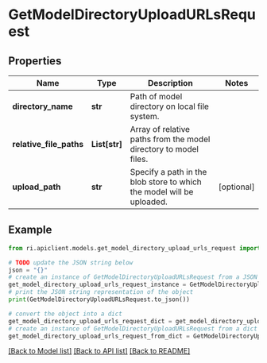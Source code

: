 # GetModelDirectoryUploadURLsRequest


## Properties

Name | Type | Description | Notes
------------ | ------------- | ------------- | -------------
**directory_name** | **str** | Path of model directory on local file system. | 
**relative_file_paths** | **List[str]** | Array of relative paths from the model directory to model files. | 
**upload_path** | **str** | Specify a path in the blob store to which the model will be uploaded. | [optional] 

## Example

```python
from ri.apiclient.models.get_model_directory_upload_urls_request import GetModelDirectoryUploadURLsRequest

# TODO update the JSON string below
json = "{}"
# create an instance of GetModelDirectoryUploadURLsRequest from a JSON string
get_model_directory_upload_urls_request_instance = GetModelDirectoryUploadURLsRequest.from_json(json)
# print the JSON string representation of the object
print(GetModelDirectoryUploadURLsRequest.to_json())

# convert the object into a dict
get_model_directory_upload_urls_request_dict = get_model_directory_upload_urls_request_instance.to_dict()
# create an instance of GetModelDirectoryUploadURLsRequest from a dict
get_model_directory_upload_urls_request_from_dict = GetModelDirectoryUploadURLsRequest.from_dict(get_model_directory_upload_urls_request_dict)
```
[[Back to Model list]](../README.md#documentation-for-models) [[Back to API list]](../README.md#documentation-for-api-endpoints) [[Back to README]](../README.md)

